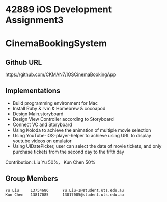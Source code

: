 # 42889 iOS Development Assignment3
# CinemaBookingSystem
## Github URL
https://github.com/CKMAN7/IOSCinemaBookingApp
## Implementations

 - Build programming environment for Mac
 - Install Ruby & rvm & Homebrew & cocoapod
 - Design Main.storyboard
 - Design View Controller according to Storyboard
 - Connect VC and Storyboard
 - Using Koloda to achieve the animation of multiple movie selection
 - Using YouTube-iOS-player-helper to achieve using URL to display youtube videos on emulator
 - Using UIDatePicker, user can select the date of movie tickets, and only purchase tickets from the second day to the fifth day
 
Contribution: Liu Yu 50%， Kun Chen 50%

## Group Members
    Yu Liu     13754686      Yu.Liu-1@student.uts.edu.au
    Kun Chen   13817085      13817085@student.uts.edu.au



    
